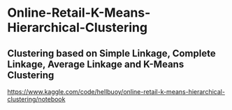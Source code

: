 # Online-Retail-K-Means-Hierarchical-Clustering

## Clustering based on Simple Linkage, Complete Linkage, Average Linkage and K-Means Clustering

https://www.kaggle.com/code/hellbuoy/online-retail-k-means-hierarchical-clustering/notebook
